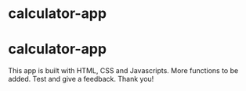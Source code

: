 # calculator-app
# calculator-app
This app is built with HTML, CSS and Javascripts.
More functions to be added.
Test and give a feedback. Thank you!
